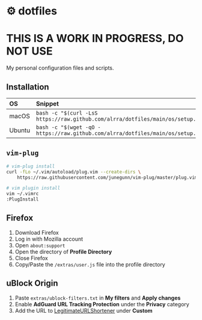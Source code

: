 # ⚙️ dotfiles

# THIS IS A WORK IN PROGRESS, DO NOT USE

My personal configuration files and scripts.

## Installation

| OS     | Snippet                                                                          |
| :----- | :------------------------------------------------------------------------------- |
| macOS  | `bash -c "$(curl -LsS https://raw.github.com/alrra/dotfiles/main/os/setup.sh)"`  |
| Ubuntu | `bash -c "$(wget -qO - https://raw.github.com/alrra/dotfiles/main/os/setup.sh)"` |

## `vim-plug`

```bash
# vim-plug install
curl -fLo ~/.vim/autoload/plug.vim --create-dirs \
    https://raw.githubusercontent.com/junegunn/vim-plug/master/plug.vim

# vim plugin install
vim ~/.vimrc
:PlugInstall
```

## Firefox

1. Download Firefox
2. Log in with Mozilla account
3. Open `about:support`
4. Open the directory of **Profile Directory**
5. Close Firefox
6. Copy/Paste the `/extras/user.js` file into the profile directory

## uBlock Origin

1. Paste `extras/ublock-filters.txt` in **My filters** and **Apply changes**
2. Enable **AdGuard URL Tracking Protection** under the **Privacy** category
3. Add the URL to [LegitimateURLShortener](https://raw.githubusercontent.com/DandelionSprout/adfilt/master/LegitimateURLShortener.txt) under **Custom**
